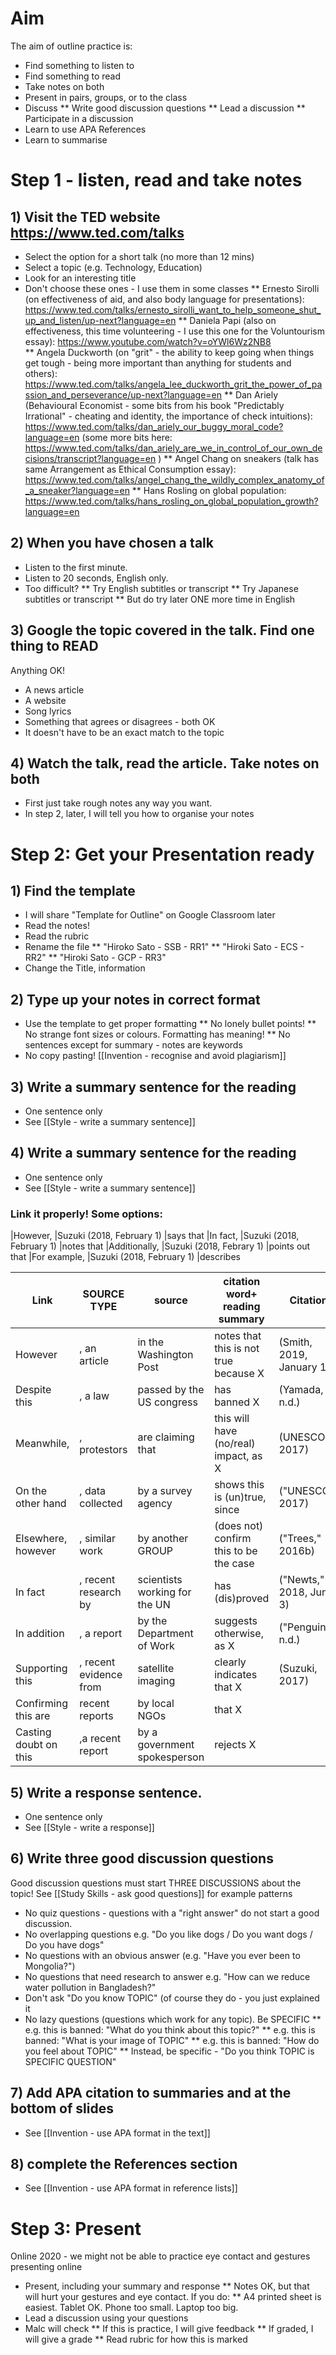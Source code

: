 # Aim
The aim of outline practice is:
* Find something to listen to
* Find something to read
* Take notes on both
* Present in pairs, groups, or to the class
* Discuss
** Write good discussion questions
** Lead a discussion
** Participate in a discussion
* Learn to use APA References
* Learn to summarise


# Step 1 - listen, read and take notes
## 1) Visit the TED website https://www.ted.com/talks
* Select the option for a short talk (no more than 12 mins)
* Select a topic (e.g. Technology, Education)
* Look for an interesting title
* Don't choose these ones - I use them in some classes
** Ernesto Sirolli (on effectiveness of aid, and also body language for presentations): https://www.ted.com/talks/ernesto_sirolli_want_to_help_someone_shut_up_and_listen/up-next?language=en
** Daniela Papi (also on effectiveness, this time volunteering - I use this one for the Voluntourism essay): https://www.youtube.com/watch?v=oYWl6Wz2NB8  
** Angela Duckworth (on "grit" - the ability to keep going when things get tough - being more important than anything for students and others): https://www.ted.com/talks/angela_lee_duckworth_grit_the_power_of_passion_and_perseverance/up-next?language=en
** Dan Ariely (Behavioural Economist - some bits from his book "Predictably Irrational" - cheating and identity, the importance of check intuitions): https://www.ted.com/talks/dan_ariely_our_buggy_moral_code?language=en (some more bits here: https://www.ted.com/talks/dan_ariely_are_we_in_control_of_our_own_decisions/transcript?language=en )
** Angel Chang on sneakers (talk has same Arrangement as Ethical Consumption essay): https://www.ted.com/talks/angel_chang_the_wildly_complex_anatomy_of_a_sneaker?language=en
** Hans Rosling on global population: https://www.ted.com/talks/hans_rosling_on_global_population_growth?language=en


## 2) When you have chosen a talk
* Listen to the first minute. 
* Listen to 20 seconds, English only.
* Too difficult?
** Try English subtitles or transcript
** Try Japanese subtitles or transcript
** But do try later ONE more time in English 


## 3) Google the topic covered in the talk. Find one thing to READ
Anything OK! 
* A news article
* A website
* Song lyrics
* Something that agrees or disagrees - both OK
* It doesn't have to be an exact match to the topic

## 4) Watch the talk, read the article. Take notes on both
* First just take rough notes any way you want. 
* In step 2, later, I will tell you how to organise your notes


# Step 2: Get your Presentation ready
## 1) Find the template
* I will share "Template for Outline" on Google Classroom later
* Read the notes! 
* Read the rubric 
* Rename the file
** "Hiroko Sato - SSB - RR1"
** "Hiroki Sato - ECS - RR2"
** "Hiroki Sato - GCP - RR3"
* Change the Title, information


## 2) Type up your notes in correct format
* Use the template to get proper formatting
** No lonely bullet points!
** No strange font sizes or colours. Formatting has meaning!
** No sentences except for summary - notes are keywords
* No copy pasting! [[Invention - recognise and avoid plagiarism]]

## 3) Write a summary sentence for the reading
* One sentence only
* See [[Style - write a summary sentence]]
 
## 4) Write a summary sentence for the reading
* One sentence only
* See [[Style - write a summary sentence]]

### Link it properly! Some options:
|However, 		|Suzuki (2018, February 1) 	|says that
|In fact, 		|Suzuki (2018, February 1) 	|notes that
|Additionally, 	|Suzuki (2018, Febrary 1) 	|points out that
|For example, 	|Suzuki (2018, February 1) 	|describes

|Link 				|SOURCE TYPE 			|source  					|citation word+  reading summary 		|Citation
|--------------------|---------------		|---------------------------|---------------------------------------|---------------
|However 			|, an article 			|in the Washington Post 	|notes that this is not true because X	|(Smith, 2019, January 1)
|Despite this 		|, a law 				|passed by the US congress 	|has banned X 							|(Yamada, n.d.)
|Meanwhile, 			|, protestors 			|are claiming that  		|this will have (no/real) impact, as X  |(UNESCO, 2017)
|On the other hand 	|, data collected  		|by a survey agency 		|shows this is (un)true, since 			|("UNESCO," 2017)
|Elsewhere, however 	|, similar work 		|by another GROUP 			|(does not) confirm this to be the case	|("Trees," 2016b)
|In fact 		  	|, recent research by 	|scientists working for the UN|has (dis)proved 						|("Newts," 2018, June 3)
|In addition			|, a report 			|by the Department of Work	|suggests otherwise, as X				|("Penguins," n.d.)
|Supporting this 	|, recent evidence from |satellite imaging 			|clearly indicates that X 				|(Suzuki, 2017)
|Confirming this are |recent reports  		|by local NGOs 				|that X 								|
|Casting doubt on this|,a recent report 		|by a government spokesperson|rejects X 							|


## 5) Write a response sentence. 
* One sentence only
* See [[Style - write a response]]

## 6) Write three good discussion questions
Good discussion questions must start THREE DISCUSSIONS about the topic!
See [[Study Skills - ask good questions]] for example patterns
* No quiz questions - questions with a "right answer" do not start a good discussion.
* No overlapping questions e.g. "Do you like dogs / Do you want dogs / Do you have dogs"
* No questions with an obvious answer (e.g. "Have you ever been to Mongolia?")
* No questions that need research to answer e.g. "How can we reduce water pollution in Bangladesh?"
* Don't ask "Do you know TOPIC" (of course they do - you just explained it
* No lazy questions (questions which work for any topic). Be SPECIFIC
** e.g. this is banned: "What do you think about this topic?"
** e.g. this is banned: "What is your image of TOPIC"
** e.g. this is banned: "How do you feel about TOPIC"
** Instead, be specific - "Do you think TOPIC is SPECIFIC QUESTION"


## 7) Add APA citation to summaries and at the bottom of slides
* See [[Invention - use APA format in the text]]


## 8) complete the References section
* See [[Invention - use APA format in reference lists]]


# Step 3: Present
<red>Online 2020 - we might not be able to practice eye contact and gestures presenting online</red>
* Present, including your summary and response
** Notes OK, but that will hurt your gestures and eye contact. If you do:
** A4 printed sheet is easiest. Tablet OK. Phone too small. Laptop too big.
* Lead a discussion using your questions
* Malc will check
** If this is practice, I will give feedback
** If graded, I will give a grade
** Read rubric for how this is marked


